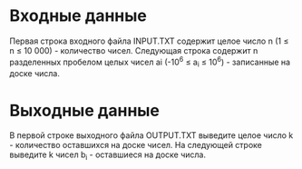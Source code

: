 # Входные данные
Первая строка входного файла INPUT.TXT содержит целое число n (1 ≤ n ≤ 10 000) - количество чисел. Следующая строка содержит n разделенных пробелом целых чисел ai (-10<sup>6</sup> ≤ a<sub>i</sub> ≤ 10<sup>6</sup>) - записанные на доске числа.
# Выходные данные
В первой строке выходного файла OUTPUT.TXT выведите целое число k - количество оставшихся на доске чисел. На следующей строке выведите k чисел b<sub>i</sub> - оставшиеся на доске числа.

